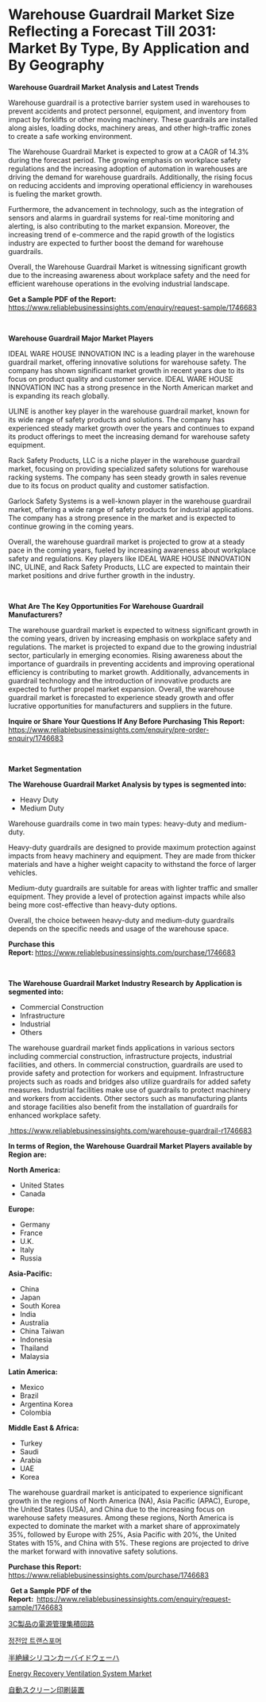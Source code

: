 <p><h1>Warehouse Guardrail Market Size Reflecting a Forecast Till 2031: Market By Type, By Application and By Geography</h1></p><p><strong>Warehouse Guardrail Market Analysis and Latest Trends</strong></p>
<p><p>Warehouse guardrail is a protective barrier system used in warehouses to prevent accidents and protect personnel, equipment, and inventory from impact by forklifts or other moving machinery. These guardrails are installed along aisles, loading docks, machinery areas, and other high-traffic zones to create a safe working environment.</p><p>The Warehouse Guardrail Market is expected to grow at a CAGR of 14.3% during the forecast period. The growing emphasis on workplace safety regulations and the increasing adoption of automation in warehouses are driving the demand for warehouse guardrails. Additionally, the rising focus on reducing accidents and improving operational efficiency in warehouses is fueling the market growth.</p><p>Furthermore, the advancement in technology, such as the integration of sensors and alarms in guardrail systems for real-time monitoring and alerting, is also contributing to the market expansion. Moreover, the increasing trend of e-commerce and the rapid growth of the logistics industry are expected to further boost the demand for warehouse guardrails.</p><p>Overall, the Warehouse Guardrail Market is witnessing significant growth due to the increasing awareness about workplace safety and the need for efficient warehouse operations in the evolving industrial landscape.</p></p>
<p><strong>Get a Sample PDF of the Report:&nbsp;</strong> <a href="https://www.reliablebusinessinsights.com/enquiry/request-sample/1746683">https://www.reliablebusinessinsights.com/enquiry/request-sample/1746683</a></p>
<p>&nbsp;</p>
<p><strong>Warehouse Guardrail Major Market Players</strong></p>
<p><p>IDEAL WARE HOUSE INNOVATION INC is a leading player in the warehouse guardrail market, offering innovative solutions for warehouse safety. The company has shown significant market growth in recent years due to its focus on product quality and customer service. IDEAL WARE HOUSE INNOVATION INC has a strong presence in the North American market and is expanding its reach globally.</p><p>ULINE is another key player in the warehouse guardrail market, known for its wide range of safety products and solutions. The company has experienced steady market growth over the years and continues to expand its product offerings to meet the increasing demand for warehouse safety equipment.</p><p>Rack Safety Products, LLC is a niche player in the warehouse guardrail market, focusing on providing specialized safety solutions for warehouse racking systems. The company has seen steady growth in sales revenue due to its focus on product quality and customer satisfaction.</p><p>Garlock Safety Systems is a well-known player in the warehouse guardrail market, offering a wide range of safety products for industrial applications. The company has a strong presence in the market and is expected to continue growing in the coming years.</p><p>Overall, the warehouse guardrail market is projected to grow at a steady pace in the coming years, fueled by increasing awareness about workplace safety and regulations. Key players like IDEAL WARE HOUSE INNOVATION INC, ULINE, and Rack Safety Products, LLC are expected to maintain their market positions and drive further growth in the industry.</p></p>
<p>&nbsp;</p>
<p><strong>What Are The Key Opportunities For Warehouse Guardrail Manufacturers?</strong></p>
<p><p>The warehouse guardrail market is expected to witness significant growth in the coming years, driven by increasing emphasis on workplace safety and regulations. The market is projected to expand due to the growing industrial sector, particularly in emerging economies. Rising awareness about the importance of guardrails in preventing accidents and improving operational efficiency is contributing to market growth. Additionally, advancements in guardrail technology and the introduction of innovative products are expected to further propel market expansion. Overall, the warehouse guardrail market is forecasted to experience steady growth and offer lucrative opportunities for manufacturers and suppliers in the future.</p></p>
<p><strong>Inquire or Share Your Questions If Any Before Purchasing This Report:</strong> <a href="https://www.reliablebusinessinsights.com/enquiry/pre-order-enquiry/1746683">https://www.reliablebusinessinsights.com/enquiry/pre-order-enquiry/1746683</a></p>
<p>&nbsp;</p>
<p><strong>Market Segmentation</strong></p>
<p><strong>The Warehouse Guardrail Market Analysis by types is segmented into:</strong></p>
<p><ul><li>Heavy Duty</li><li>Medium Duty</li></ul></p>
<p><p>Warehouse guardrails come in two main types: heavy-duty and medium-duty. </p><p>Heavy-duty guardrails are designed to provide maximum protection against impacts from heavy machinery and equipment. They are made from thicker materials and have a higher weight capacity to withstand the force of larger vehicles. </p><p>Medium-duty guardrails are suitable for areas with lighter traffic and smaller equipment. They provide a level of protection against impacts while also being more cost-effective than heavy-duty options.</p><p>Overall, the choice between heavy-duty and medium-duty guardrails depends on the specific needs and usage of the warehouse space.</p></p>
<p><strong>Purchase this Report:&nbsp;</strong><a href="https://www.reliablebusinessinsights.com/purchase/1746683">https://www.reliablebusinessinsights.com/purchase/1746683</a></p>
<p>&nbsp;</p>
<p><strong>The Warehouse Guardrail Market Industry Research by Application is segmented into:</strong></p>
<p><ul><li>Commercial Construction</li><li>Infrastructure</li><li>Industrial</li><li>Others</li></ul></p>
<p><p>The warehouse guardrail market finds applications in various sectors including commercial construction, infrastructure projects, industrial facilities, and others. In commercial construction, guardrails are used to provide safety and protection for workers and equipment. Infrastructure projects such as roads and bridges also utilize guardrails for added safety measures. Industrial facilities make use of guardrails to protect machinery and workers from accidents. Other sectors such as manufacturing plants and storage facilities also benefit from the installation of guardrails for enhanced workplace safety.</p></p>
<p><a href="https://www.reliablebusinessinsights.com/warehouse-guardrail-r1746683">&nbsp;https://www.reliablebusinessinsights.com/warehouse-guardrail-r1746683</a></p>
<p><strong>In terms of Region, the Warehouse Guardrail Market Players available by Region are:</strong></p>
<p>
    <p> <strong> North America: </strong>
        <ul>
            <li>United States</li>
            <li>Canada</li>
        </ul>
        </p> 
    <p> <strong> Europe: </strong>
        <ul>
            <li>Germany</li>
            <li>France</li>
            <li>U.K.</li>
            <li>Italy</li>
            <li>Russia</li>
        </ul>
        </p> 
    <p> <strong> Asia-Pacific: </strong>
        <ul>
            <li>China</li>
            <li>Japan</li>
            <li>South Korea</li>
            <li>India</li>
            <li>Australia</li>
            <li>China Taiwan</li>
            <li>Indonesia</li>
            <li>Thailand</li>
            <li>Malaysia</li>
        </ul>
        </p> 
    <p> <strong> Latin America: </strong>
        <ul>
            <li>Mexico</li>
            <li>Brazil</li>
            <li>Argentina Korea</li>
            <li>Colombia</li>
        </ul>
        </p> 
    <p> <strong> Middle East & Africa: </strong>
        <ul>
            <li>Turkey</li>
            <li>Saudi</li>
            <li>Arabia</li>
            <li>UAE</li>
            <li>Korea</li>
        </ul>
    </p>
    </p>
<p><p>The warehouse guardrail market is anticipated to experience significant growth in the regions of North America (NA), Asia Pacific (APAC), Europe, the United States (USA), and China due to the increasing focus on warehouse safety measures. Among these regions, North America is expected to dominate the market with a market share of approximately 35%, followed by Europe with 25%, Asia Pacific with 20%, the United States with 15%, and China with 5%. These regions are projected to drive the market forward with innovative safety solutions.</p></p>
<p><strong>Purchase this Report: </strong><a href="https://www.reliablebusinessinsights.com/purchase/1746683">https://www.reliablebusinessinsights.com/purchase/1746683</a></p>
<p>&nbsp;<strong>Get a Sample PDF of the Report:&nbsp;&nbsp;</strong><a href="https://www.reliablebusinessinsights.com/enquiry/request-sample/1746683">https://www.reliablebusinessinsights.com/enquiry/request-sample/1746683</a></p>
<p><strong></strong></p>
<p><p><a href="https://medium.com/@shade463871/3c%E8%A3%BD%E5%93%81%E5%B8%82%E5%A0%B4%E5%90%91%E3%81%91%E3%81%AE%E3%82%B0%E3%83%AD%E3%83%BC%E3%83%90%E3%83%AB%E9%9B%BB%E5%8A%9B%E7%AE%A1%E7%90%86%E9%9B%86%E7%A9%8D%E5%9B%9E%E8%B7%AF%E5%B8%82%E5%A0%B4%E3%81%AF-2024%E5%B9%B4%E3%81%8B%E3%82%892031%E5%B9%B4%E3%81%BE%E3%81%A7%E3%81%AE%E6%9C%9F%E9%96%93%E3%81%AB-%E3%81%AEcagr%E3%81%A7%E6%88%90%E9%95%B7%E3%81%99%E3%82%8B%E3%81%A8%E4%BA%88%E6%B8%AC%E3%81%95%E3%82%8C%E3%81%A6%E3%81%84%E3%81%BE%E3%81%99-3fc14f8ed17a">3C製品の電源管理集積回路</a></p><p><a href="https://github.com/xvz497517413/Market-Research-Report-List-2/blob/main/1083443166121.md">정전압 트랜스포머</a></p><p><a href="https://medium.com/@awnvxxes23/2024%E5%B9%B4%E3%81%8B%E3%82%892031%E5%B9%B4%E3%81%BE%E3%81%A7%E3%81%AE%E6%9C%9F%E9%96%93%E3%81%AB-%E3%81%AEcagr%E3%81%A7%E6%8B%A1%E5%A4%A7%E3%81%97%E3%81%A6%E3%81%84%E3%82%8B%E5%8D%8A%E7%B5%B6%E7%B8%81%E6%80%A7%E3%82%B7%E3%83%AA%E3%82%B3%E3%83%B3%E3%82%AB%E3%83%BC%E3%83%90%E3%82%A4%E3%83%89%E3%82%A6%E3%82%A8%E3%83%BC%E3%83%8F%E3%83%BC%E5%B8%82%E5%A0%B4%E3%81%AE%E3%82%B5%E3%82%A4%E3%82%BA%E3%81%AB%E9%96%A2%E3%81%99%E3%82%8B%E6%B4%9E%E5%AF%9F-19cfc7a69d73">半絶縁シリコンカーバイドウェーハ</a></p><p><a href="https://github.com/okotobwrhuteie/Market-Research-Report-List-3/blob/main/energy-recovery-ventilation-system-market.md">Energy Recovery Ventilation System Market</a></p><p><a href="https://github.com/JanickJohns/Market-Research-Report-List-1/blob/main/9246916155473.md">自動スクリーン印刷装置</a></p></p>